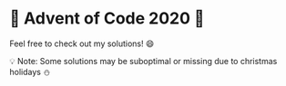 # :christmas_tree: Advent of Code 2020 :santa:
Feel free to check out my solutions! :smile:

:bulb: Note: Some solutions may be suboptimal or missing due to christmas holidays :snowman:

